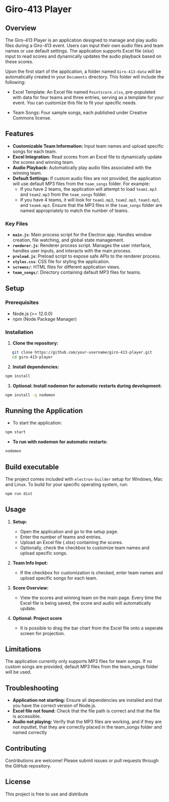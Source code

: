 # Giro-413 Player

## Overview

The Giro-413 Player is an application designed to manage and play audio files during a Giro-413 event. Users can input their own audio files and team names or use default settings. The application supports Excel file (xlsx) input to read scores and dynamically updates the audio playback based on these scores.

Upon the first start of the application, a folder named `Giro-413-data` will be automatically created in your `Documents` directory. This folder will include the following:

- Excel Template: An Excel file named `Pointscore.xlsx`, pre-populated with data for four teams and three entries, serving as a template for your event. You can customize this file to fit your specific needs.

- Team Songs: Four sample songs, each published under Creative Commons license.

## Features

- **Customizable Team Information:** Input team names and upload specific songs for each team.
- **Excel Integration:** Read scores from an Excel file to dynamically update the scores and winning team.
- **Audio Playback:** Automatically play audio files associated with the winning team.
- **Default Settings:** If custom audio files are not provided, the application will use default MP3 files from the `team_songs` folder. For example:
  - If you have 2 teams, the application will attempt to load `team1.mp3` and `team2.mp3` from the `team_songs` folder.
  - If you have 4 teams, it will look for `team1.mp3`, `team2.mp3`, `team3.mp3`, and `team4.mp3`.
  Ensure that the MP3 files in the `team_songs` folder are named appropriately to match the number of teams.

### Key Files

- **`main.js`**: Main process script for the Electron app. Handles window creation, file watching, and global state management.
- **`renderer.js`**: Renderer process script. Manages the user interface, handles user inputs, and interacts with the main process.
- **`preload.js`**: Preload script to expose safe APIs to the renderer process.
- **`styles.css`**: CSS file for styling the application.
- **`screens/`**: HTML files for different application views.
- **`team_songs/`**: Directory containing default MP3 files for teams.

## Setup

### Prerequisites

- Node.js (>= 12.0.0)
- npm (Node Package Manager)

### Installation

1. **Clone the repository:**
```bash
   git clone https://github.com/your-username/giro-413-player.git
   cd giro-413-player
```

2. **Install dependencies:**
```bash
npm install
```

3. **Optional: Install nodemon for automatic restarts during development:**
```bash
npm install -g nodemon
```

## Running the Application
- To start the application:
```bash
npm start
```

- **To run with nodemon for automatic restarts:**
```bash
nodemon
```

## Build executable
The project comes included with `electron-builder` setup for Windows, Mac and Linux. To build for your specific operating system, run:
```bash
npm run dist
```

## Usage
1. **Setup:**
    - Open the application and go to the setup page.
    - Enter the number of teams and entries.
    - Upload an Excel file (.xlsx) containing the scores.
    - Optionally, check the checkbox to customize team names and upload specific songs.

2. **Team Info Input:**
    - If the checkbox for customization is checked, enter team names and upload specific songs for each team.

3. **Score Overview:**
    - View the scores and winning team on the main page. Every time the Excel file is being saved, the score and audio will automatically update.

4. **Optional: Project score**
    - It is possible to drag the bar chart from the Excel file onto a seperate screen for projection.

## Limitations
The application currently only supports MP3 files for team songs.
If no custom songs are provided, default MP3 files from the team_songs folder will be used.

## Troubleshooting
- **Application not starting:** Ensure all dependencies are installed and that you have the correct version of Node.js.
- **Excel file not found:** Check that the file path is correct and that the file is accessible.
- **Audio not playing:** Verify that the MP3 files are working, and if they are not inputtet, that they are correctly placed in the team_songs folder and named correctly

## Contributing
Contributions are welcome! Please submit issues or pull requests through the GitHub repository.

## License
This project is free to use and distribute